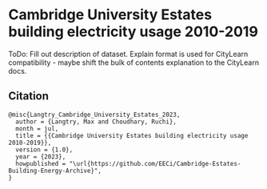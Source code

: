 # Cambridge University Estates building electricity usage 2010-2019

ToDo: Fill out description of dataset. Explain format is used for CityLearn compatibility - maybe shift the bulk of contents explanation to the CityLearn docs.

## Citation

```
@misc{Langtry_Cambridge_University_Estates_2023,
  author = {Langtry, Max and Choudhary, Ruchi},
  month = jul,
  title = {{Cambridge University Estates building electricity usage 2010-2019}},
  version = {1.0},
  year = {2023},
  howpublished = "\url{https://github.com/EECi/Cambridge-Estates-Building-Energy-Archive}",
}
```
